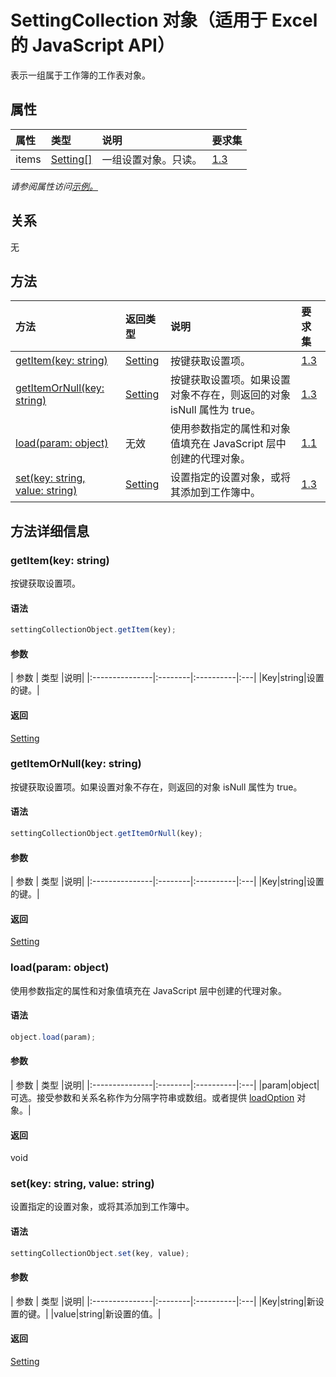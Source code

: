 # <a name="settingcollection-object-javascript-api-for-excel"></a>SettingCollection 对象（适用于 Excel 的 JavaScript API）

表示一组属于工作簿的工作表对象。

## <a name="properties"></a>属性

| 属性     | 类型   |说明| 要求集|
|:---------------|:--------|:----------|:----|
|items|[Setting[]](setting.md)|一组设置对象。只读。|[1.3](../requirement-sets/excel-api-requirement-sets.md)|

_请参阅属性访问[示例。](#property-access-examples)_

## <a name="relationships"></a>关系
无


## <a name="methods"></a>方法

| 方法           | 返回类型    |说明| 要求集|
|:---------------|:--------|:----------|:----|
|[getItem(key: string)](#getitemkey-string)|[Setting](setting.md)|按键获取设置项。|[1.3](../requirement-sets/excel-api-requirement-sets.md)|
|[getItemOrNull(key: string)](#getitemornullkey-string)|[Setting](setting.md)|按键获取设置项。如果设置对象不存在，则返回的对象 isNull 属性为 true。|[1.3](../requirement-sets/excel-api-requirement-sets.md)|
|[load(param: object)](#loadparam-object)|无效|使用参数指定的属性和对象值填充在 JavaScript 层中创建的代理对象。|[1.1](../requirement-sets/excel-api-requirement-sets.md)|
|[set(key: string, value: string)](#setkey-string-value-string)|[Setting](setting.md)|设置指定的设置对象，或将其添加到工作簿中。|[1.3](../requirement-sets/excel-api-requirement-sets.md)|

## <a name="method-details"></a>方法详细信息


### <a name="getitemkey-string"></a>getItem(key: string)
按键获取设置项。

#### <a name="syntax"></a>语法
```js
settingCollectionObject.getItem(key);
```

#### <a name="parameters"></a>参数
| 参数    | 类型   |说明|
|:---------------|:--------|:----------|:---|
|Key|string|设置的键。|

#### <a name="returns"></a>返回
[Setting](setting.md)

### <a name="getitemornullkey-string"></a>getItemOrNull(key: string)
按键获取设置项。如果设置对象不存在，则返回的对象 isNull 属性为 true。

#### <a name="syntax"></a>语法
```js
settingCollectionObject.getItemOrNull(key);
```

#### <a name="parameters"></a>参数
| 参数    | 类型   |说明|
|:---------------|:--------|:----------|:---|
|Key|string|设置的键。|

#### <a name="returns"></a>返回
[Setting](setting.md)

### <a name="loadparam-object"></a>load(param: object)
使用参数指定的属性和对象值填充在 JavaScript 层中创建的代理对象。

#### <a name="syntax"></a>语法
```js
object.load(param);
```

#### <a name="parameters"></a>参数
| 参数    | 类型   |说明|
|:---------------|:--------|:----------|:---|
|param|object|可选。接受参数和关系名称作为分隔字符串或数组。或者提供 [loadOption](loadoption.md) 对象。|

#### <a name="returns"></a>返回
void

### <a name="setkey-string-value-string"></a>set(key: string, value: string)
设置指定的设置对象，或将其添加到工作簿中。

#### <a name="syntax"></a>语法
```js
settingCollectionObject.set(key, value);
```

#### <a name="parameters"></a>参数
| 参数    | 类型   |说明|
|:---------------|:--------|:----------|:---|
|Key|string|新设置的键。|
|value|string|新设置的值。|

#### <a name="returns"></a>返回
[Setting](setting.md)
